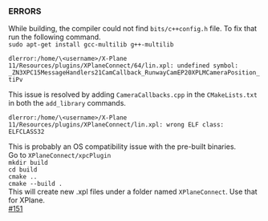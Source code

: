 ### ERRORS

While building, the compiler could not find `bits/c++config.h` file. To fix that run the following command.    
```sudo apt-get install gcc-multilib g++-multilib```


`dlerror:/home/\<username>/X-Plane 11/Resources/plugins/XPlaneConnect/64/lin.xpl: undefined symbol: _ZN3XPC15MessageHandlers21CamCallback_RunwayCamEP20XPLMCameraPosition_tiPv`

This issue is resolved by adding ```CameraCallbacks.cpp``` in the ```CMakeLists.txt``` in both the ```add_library``` commands.

`dlerror:/home/\<username>/X-Plane 11/Resources/plugins/XPlaneConnect/lin.xpl: wrong ELF class: ELFCLASS32`

This is probably an OS compatibility issue with the pre-built binaries.  
Go to ```XPlaneConnect/xpcPlugin```  
```mkdir build```  
```cd build```  
```cmake ..```  
```cmake --build .```  
This will create new .xpl files under a folder named ```XPlaneConnect```. Use that for XPlane.  
[#151](https://github.com/nasa/XPlaneConnect/issues/151)
